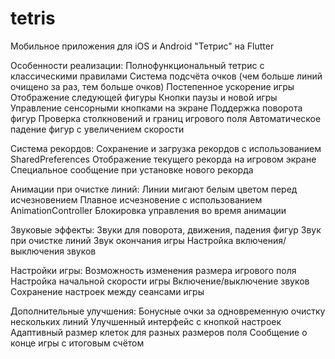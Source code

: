 # tetris

Мобильное приложения для iOS и Android "Тетрис" на Flutter

Особенности реализации:
    Полнофункциональный тетрис с классическими правилами
    Система подсчёта очков (чем больше линий очищено за раз, тем больше очков)
    Постепенное ускорение игры
    Отображение следующей фигуры
    Кнопки паузы и новой игры
    Управление сенсорными кнопками на экране
    Поддержка поворота фигур
    Проверка столкновений и границ игрового поля
    Автоматическое падение фигур с увеличением скорости

Система рекордов:
    Сохранение и загрузка рекордов с использованием SharedPreferences
    Отображение текущего рекорда на игровом экране
    Специальное сообщение при установке нового рекорда

Анимации при очистке линий:
    Линии мигают белым цветом перед исчезновением
    Плавное исчезновение с использованием AnimationController
    Блокировка управления во время анимации

Звуковые эффекты:
    Звуки для поворота, движения, падения фигур
    Звук при очистке линий
    Звук окончания игры
    Настройка включения/выключения звуков

Настройки игры:
    Возможность изменения размера игрового поля
    Настройка начальной скорости игры
    Включение/выключение звуков
    Сохранение настроек между сеансами игры

Дополнительные улучшения:
    Бонусные очки за одновременную очистку нескольких линий
    Улучшенный интерфейс с кнопкой настроек
    Адаптивный размер клеток для разных размеров поля
    Сообщение о конце игры с итоговым счётом  